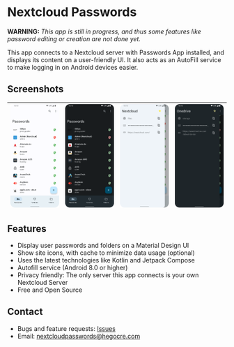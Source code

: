 # Nextcloud Passwords

**WARNING:** *This app is still in progress, and thus some features like password editing or creation are not done yet.*

This app connects to a Nextcloud server with Passwords App installed, and displays its content on a user-friendly UI. It also acts as an AutoFill service to make logging in on Android devices easier.

## Screenshots

| ![Screenshot 1](/screenshots/screenshot1.png) | ![Screenshot 2](/screenshots/screenshot2.png) | ![Screenshot 3](/screenshots/screenshot3.png) | ![Screenshot 4](/screenshots/screenshot4.png) |
|-----------------------------------------------|-----------------------------------------------|-----------------------------------------------|-----------------------------------------------|

## Features

- Display user passwords and folders on a Material Design UI
- Show site icons, with cache to minimize data usage (optional)
- Uses the latest technologies like Kotlin and Jetpack Compose
- Autofill service (Android 8.0 or higher)
- Privacy friendly: The only server this app connects is your own Nextcloud Server
- Free and Open Source

## Contact

- Bugs and feature requests: [Issues](https://github.com/hegocre/NextcloudPasswords/issues)
- Email: nextcloudpasswords@hegocre.com
